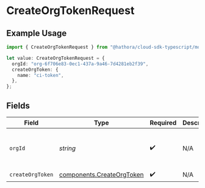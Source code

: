# CreateOrgTokenRequest

## Example Usage

```typescript
import { CreateOrgTokenRequest } from "@hathora/cloud-sdk-typescript/models/operations";

let value: CreateOrgTokenRequest = {
  orgId: "org-6f706e83-0ec1-437a-9a46-7d4281eb2f39",
  createOrgToken: {
    name: "ci-token",
  },
};
```

## Fields

| Field                                                                  | Type                                                                   | Required                                                               | Description                                                            | Example                                                                |
| ---------------------------------------------------------------------- | ---------------------------------------------------------------------- | ---------------------------------------------------------------------- | ---------------------------------------------------------------------- | ---------------------------------------------------------------------- |
| `orgId`                                                                | *string*                                                               | :heavy_check_mark:                                                     | N/A                                                                    | org-6f706e83-0ec1-437a-9a46-7d4281eb2f39                               |
| `createOrgToken`                                                       | [components.CreateOrgToken](../../models/components/createorgtoken.md) | :heavy_check_mark:                                                     | N/A                                                                    |                                                                        |